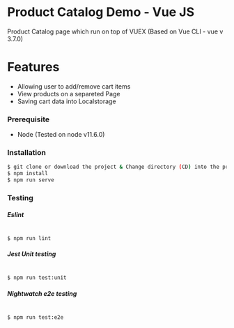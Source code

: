 # Product Catalog Demo - Vue JS

Product Catalog page which run on top of VUEX (Based on Vue CLI - vue v 3.7.0)

# Features

- Allowing user to add/remove cart items
- View products on a separeted Page
- Saving cart data into Localstorage

### Prerequisite

- Node (Tested on node v11.6.0)

### Installation

```sh
$ git clone or download the project & Change directory (CD) into the project directory
$ npm install
$ npm run serve
```

### Testing

##### Eslint

#

```sh
$ npm run lint
```

##### Jest Unit testing

#

```sh
$ npm run test:unit
```

##### Nightwatch e2e testing

#

```sh
$ npm run test:e2e
```
